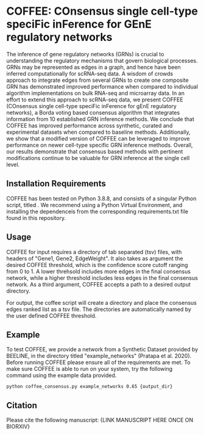 # COFFEE: COnsensus single cell-type speciFic inFerence for GEnE regulatory networks

The inference of gene regulatory networks (GRNs) is crucial to understanding the regulatory mechanisms that govern biological processes. GRNs may be represented as edges in a graph, and hence have been inferred computationally for scRNA-seq data. A wisdom of crowds approach to integrate edges from several GRNs to create one composite GRN has demonstrated improved performance when compared to individual algorithm implementations on bulk RNA-seq and microarray data. In an effort to extend this approach to scRNA-seq data, we present COFFEE (COnsensus single cell-type speciFic inFerence for gEnE regulatory networks), a Borda voting based consensus algorithm that integrates information from 10 established GRN inference methods. We conclude that COFFEE has improved performance across synthetic, curated and experimental datasets when compared to baseline methods. Additionally, we show that a modified version of COFFEE can be leveraged to improve performance on newer cell-type specific GRN inference methods. Overall, our results demonstrate that consensus based methods with pertinent modifications continue to be valuable for GRN inference at the single cell level. 

## Installation Requirements

COFFEE has been tested on Python 3.8.8, and consists of a singular Python script, titled . We recommend using a Python Virtual Environment, and installing the dependenceis from the corresponding requirements.txt file found in this repository. 

## Usage 

COFFEE for input requires a directory of tab separated (tsv) files, with headers of "Gene1, Gene2, EdgeWeight". It also takes as argument the desired COFFEE threshold, which is the confidence score cutoff ranging from 0 to 1. A lower threhsold includes more edges in the final consensus network, while a higher threshold includes less edges in the final consensus network. As a third argument, COFFEE accepts a path to a desired output directory. 

For output, the coffee script will create a directory and place the consensus edges ranked list as a tsv file. The directories are automatically named by the user defined COFFEE threshold. 

## Example

To test COFFEE, we provide a network from a Synthetic Dataset provided by BEELINE, in the directory titled "example_networks" (Pratapa et al. 2020). Before running COFFEE please ensure all of the requirements are met. To make sure COFFEE is able to run on your system, try the following command using the example data provided. 

`python coffee_consensus.py example_networks 0.65 {output_dir}`


## Citation

Please cite the following manuscript: {LINK MANUSCRIPT HERE ONCE ON BIORXIV}

